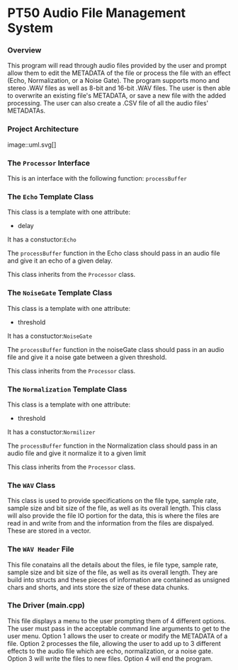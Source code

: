 # PT50 Audio File Management System


### Overview
This program will read through audio files provided by the user and prompt allow them to edit the METADATA of the file or process the file with an effect (Echo, Normalization, or a Noise Gate). The program supports mono and stereo .WAV files as well as 8-bit and 16-bit .WAV files. The user is then able to overwrite an existing file's METADATA, or save a new file with the added processing. The user can also create a .CSV file of all the audio files' METADATAs.

### Project Architecture
image::uml.svg[]


### The `Processor` Interface
This is an interface with the following function: `processBuffer`


### The `Echo` Template Class
This class is a template with one attribute:

* delay

It has a constuctor:`Echo`

The `processBuffer` function in the Echo class should pass in an audio file and give it an echo of a given delay.

This class inherits from the `Processor` class.

### The `NoiseGate` Template Class
This class is a template with one attribute:

* threshold

It has a constuctor:`NoiseGate`

The `processBuffer` function in the noiseGate class should pass in an audio file and give it a noise gate between a given threshold.

This class inherits from the `Processor` class.

### The `Normalization` Template Class
This class is a template with one attribute:

* threshold

It has a constuctor:`Normilizer`

The `processBuffer` function in the Normalization class should pass in an audio file and give it normalize it to a given limit

This class inherits from the `Processor` class.

### The `WAV` Class
This class is used to provide specifications on the file type, sample rate, sample size and bit size of the file, as well as its overall length. 
This class will also provide the file IO portion for the data, this is where the files are read in and write from and the information from the files are dispalyed. These are stored in a vector.

### The `WAV Header` File
This file conatains all the details about the files, ie file type, sample rate, sample size and bit size of the file, as well as its overall length. They are build into structs and these pieces of information are contained as unsigned chars and shorts, and ints store the size of these data chunks.

### The Driver (main.cpp)
This file displays a menu to the user prompting them of 4 different options. The user must pass in the acceptable command line arguments to get to the user menu. Option 1 allows the user to create or modify the METADATA of a file. Option 2 processes the file, allowing the user to add up to 3 different effects to the audio file which are echo, normalization, or a noise gate. Option 3 will write the files to new files. Option 4 will end the program.
